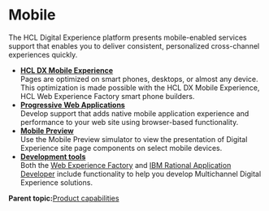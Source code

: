 # Mobile

The HCL Digital Experience platform presents mobile-enabled services support that enables you to deliver consistent, personalized cross-channel experiences quickly.

-   **[HCL DX Mobile Experience](../overview/mobile_themes_and_enabled_portlets.md)**  
 Pages are optimized on smart phones, desktops, or almost any device. This optimization is made possible with the HCL DX Mobile Experience, HCL Web Experience Factory smart phone builders.
-   **[Progressive Web Applications](../install/progressive_web_applications.md)**  
Develop support that adds native mobile application experience and performance to your web site using browser-based functionality.
-   **[Mobile Preview](../install/mobile_preview.md)**  
Use the Mobile Preview simulator to view the presentation of Digital Experience site page components on select mobile devices.
-   **[Development tools](../overview/development_tools.md)**  
 Both the [Web Experience Factory](https://support.hcltechsw.com/csm?id=kb_search&spa=1&language=en,ja&query=web%20experience%20factory) and [IBM Rational Application Developer](https://www.ibm.com/products/rad-for-websphere-software) include functionality to help you develop Multichannel Digital Experience solutions.

**Parent topic:**[Product capabilities](../overview/intr_ovr.md)

